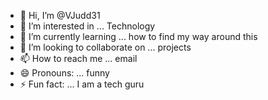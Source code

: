 - 👋 Hi, I’m @VJudd31
- 👀 I’m interested in ... Technology
- 🌱 I’m currently learning ... how to find my way around this 
- 💞️ I’m looking to collaborate on ... projects 
- 📫 How to reach me ... email 
- 😄 Pronouns: ... funny 
- ⚡ Fun fact: ... I am a tech guru

<!---
VJudd31/VJudd31 is a ✨ special ✨ repository because its `README.md` (this file) appears on your GitHub profile.
You can click the Preview link to take a look at your changes.
--->
